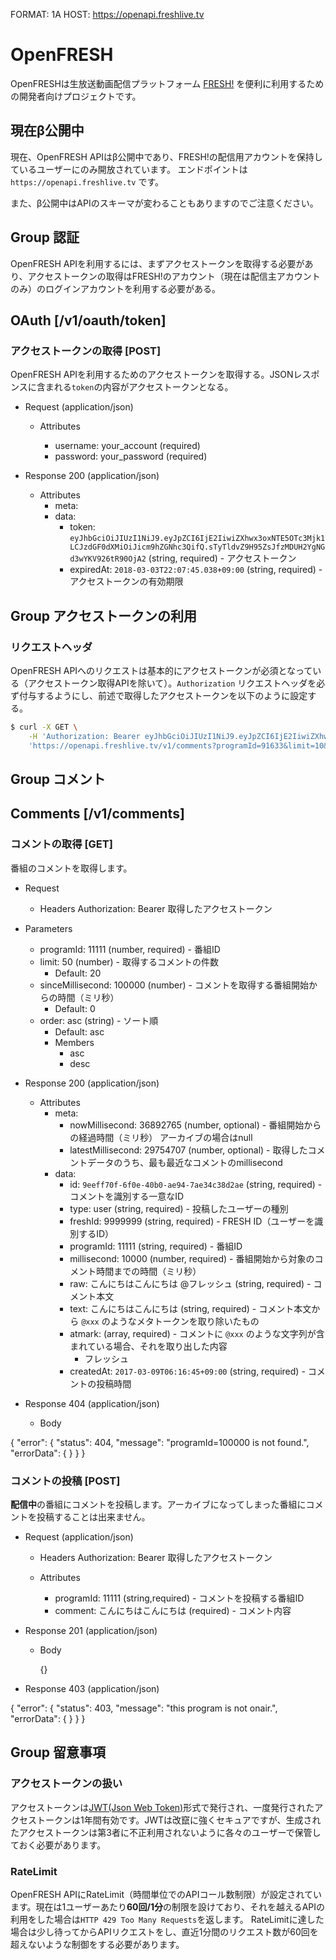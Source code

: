 FORMAT: 1A
HOST: https://openapi.freshlive.tv

# OpenFRESH

OpenFRESHは生放送動画配信プラットフォーム [FRESH!](https://freshlive.tv) を便利に利用するための開発者向けプロジェクトです。

## 現在β公開中
現在、OpenFRESH APIはβ公開中であり、FRESH!の配信用アカウントを保持しているユーザーにのみ開放されています。
エンドポイントは `https://openapi.freshlive.tv` です。

また、β公開中はAPIのスキーマが変わることもありますのでご注意ください。


## Group 認証

OpenFRESH APIを利用するには、まずアクセストークンを取得する必要があり、アクセストークンの取得はFRESH!のアカウント（現在は配信主アカウントのみ）のログインアカウントを利用する必要がある。

## OAuth [/v1/oauth/token]

### アクセストークンの取得 [POST]
OpenFRESH APIを利用するためのアクセストークンを取得する。JSONレスポンスに含まれる`token`の内容がアクセストークンとなる。

+ Request (application/json)

    + Attributes

        + username: your_account (required)
        + password: your_password (required)

+ Response 200 (application/json)

    + Attributes
        + meta:
        + data:
            + token: `eyJhbGciOiJIUzI1NiJ9.eyJpZCI6IjE2IiwiZXhwx3oxNTE5OTc3Mjk1LCJzdGF0dXMiOiJicm9hZGNhc3QifQ.sTyTldvZ9H95ZsJfzMDUH2YgNGd3wYKV926tR90OjA2` (string, required) - アクセストークン
            + expiredAt: `2018-03-03T22:07:45.038+09:00` (string, required) - アクセストークンの有効期限


## Group アクセストークンの利用

### リクエストヘッダ

OpenFRESH APIへのリクエストは基本的にアクセストークンが必須となっている（アクセストークン取得APIを除いて）。`Authorization` リクエストヘッダを必ず付与するようにし、前述で取得したアクセストークンを以下のように設定する。

```bash
$ curl -X GET \
    -H 'Authorization: Bearer eyJhbGciOiJIUzI1NiJ9.eyJpZCI6IjE2IiwiZXhwx3oxNTE5OTc3Mjk1LCJzdGF0dXMiOiJicm9hZGNhc3QifQ.sTyTldvZ9H95ZsJfzMDUH2YgNGd3wYKV926tR90OjA2' \
    'https://openapi.freshlive.tv/v1/comments?programId=91633&limit=10&sinceMillisecond=0'
```


## Group コメント

## Comments [/v1/comments]

### コメントの取得 [GET]

番組のコメントを取得します。

+ Request
    + Headers
        Authorization: Bearer 取得したアクセストークン

+ Parameters

    + programId: 11111 (number, required) - 番組ID
    + limit: 50 (number) - 取得するコメントの件数
        + Default: 20
    + sinceMillisecond: 100000 (number) - コメントを取得する番組開始からの時間（ミリ秒）
        + Default: 0
    + order: asc (string) - ソート順
        + Default: asc
        + Members
            + asc
            + desc

+ Response 200 (application/json)

    + Attributes
        + meta:
            + nowMillisecond: 36892765 (number, optional) - 番組開始からの経過時間（ミリ秒） アーカイブの場合はnull
            + latestMillisecond: 29754707 (number, optional) - 取得したコメントデータのうち、最も最近なコメントのmillisecond
        + data:
            + id: `9eeff70f-6f0e-40b0-ae94-7ae34c38d2ae` (string, required) - コメントを識別する一意なID
            + type: user (string, required) - 投稿したユーザーの種別
            + freshId: 9999999 (string, required) - FRESH ID（ユーザーを識別するID）
            + programId: 11111 (string, required) - 番組ID
            + millisecond: 10000 (number, required) - 番組開始から対象のコメント時間までの時間（ミリ秒）
            + raw: こんにちはこんにちは @フレッシュ (string, required) - コメント本文
            + text: こんにちはこんにちは (string, required) - コメント本文から `@xxx` のようなメタトークンを取り除いたもの
            + atmark: (array, required) - コメントに `@xxx` のような文字列が含まれている場合、それを取り出した内容
                + フレッシュ
            + createdAt: `2017-03-09T06:16:45+09:00` (string, required) - コメントの投稿時間

+ Response 404 (application/json)

    + Body

{
  "error": {
    "status": 404,
    "message": "programId=100000 is not found.",
    "errorData": {
    }
  }
}

### コメントの投稿 [POST]

**配信中**の番組にコメントを投稿します。アーカイブになってしまった番組にコメントを投稿することは出来ません。

+ Request (application/json)

    + Headers
        Authorization: Bearer 取得したアクセストークン

    + Attributes

        + programId: 11111 (string,required) - コメントを投稿する番組ID
        + comment: こんにちはこんにちは (required) - コメント内容

+ Response 201 (application/json)

    + Body

        {}

+ Response 403 (application/json)

{
  "error": {
    "status": 403,
    "message": "this program is not onair.",
    "errorData": {
    }
  }
}


## Group 留意事項

### アクセストークンの扱い

アクセストークンは[JWT(Json Web Token)](https://jwt.io/)形式で発行され、一度発行されたアクセストークンは1年間有効です。JWTは改竄に強くセキュアですが、生成されたアクセストークンは第3者に不正利用されないように各々のユーザーで保管しておく必要があります。

### RateLimit

OpenFRESH APIにRateLimit（時間単位でのAPIコール数制限）が設定されています。現在は1ユーザーあたり**60回/1分**の制限を設けており、それを越えるAPIの利用をした場合は`HTTP 429 Too Many Requests`を返します。
RateLimitに達した場合は少し待ってからAPIリクエストをし、直近1分間のリクエスト数が60回を超えないような制御をする必要があります。



